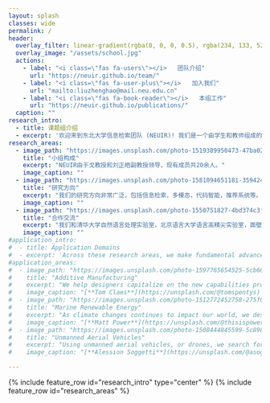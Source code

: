 ```yaml
---
layout: splash
classes: wide
permalink: /
header:
  overlay_filter: linear-gradient(rgba(0, 0, 0, 0.5), rgba(234, 133, 52, 0.5))
  overlay_image: "/assets/school.jpg"
  actions:
    - label: "<i class=\"fas fa-users\"></i>   团队介绍"
      url: "https://neuir.github.io/team/"
    - label: "<i class=\"fas fa-user-plus\"></i>   加入我们"
      url: "mailto:liuzhenghao@mail.neu.edu.cn"
    - label: "<i class=\"fas fa-book-reader\"></i>   本组工作"
      url: "https://neuir.github.io/publications/"
  caption: ""
research_intro:
  - title: 课题组介绍
  - excerpt: '欢迎来到东北大学信息检索团队 (NEUIR)! 我们是一个由学生和教师组成的充满激情、兼容并蓄和富有创造力的团队。'
research_areas:
  - image_path: "https://images.unsplash.com/photo-1519389950473-47ba0277781c?ixid=MnwxMjA3fDB8MHxwaG90by1wYWdlfHx8fGVufDB8fHx8&ixlib=rb-1.2.1&auto=format&fit=crop&w=1770&q=80"
    title: "小组构成"
    excerpt: "NEUIR由于戈教授和刘正皓副教授领导，现有成员共20余人。"
    image_caption: ""
  - image_path: "https://images.unsplash.com/photo-1581094651181-35942459ef62?ixlib=rb-1.2.1&ixid=MnwxMjA3fDB8MHxwaG90by1wYWdlfHx8fGVufDB8fHx8&auto=format&fit=crop&w=1770&q=80"
    title: "研究方向"
    excerpt: "我们的研究方向非常广泛，包括信息检索，多模态，代码智能，推荐系统等。"
    image_caption: ""
  - image_path: "https://images.unsplash.com/photo-1550751827-4bd374c3f58b?ixlib=rb-1.2.1&ixid=MnwxMjA3fDB8MHxwaG90by1wYWdlfHx8fGVufDB8fHx8&auto=format&fit=crop&w=1770&q=80"
    title: "合作交流"
    excerpt: "我们和清华大学自然语言处理实验室，北京语言大学语言高精尖实验室，面壁智能，启元实验室，阿里巴巴等研究机构展开了密切的学术合作和交流。"
    image_caption: ""
#application_intro:
#  - title: Application Domains
#  - excerpt: 'Across these research areas, we make fundamental advances in some important application domains. Here are a few of those.'
#application_areas:
#  - image_path: "https://images.unsplash.com/photo-1597765654525-5cb60d312ef6?ixlib=rb-1.2.1&ixid=MnwxMjA3fDB8MHxwaG90by1wYWdlfHx8fGVufDB8fHx8&auto=format&fit=crop&w=1770&q=80"
#    title: "Additive Manufacturing"
#    excerpt: "We help designers capitalize on the new capabilities provided by additive manufacturing and 3D printing."
#    image_caption: "[**Tom Claes**](https://unsplash.com/@tomspentys) on [*Unsplash*](https://unsplash.com)"
#  - image_path: "https://images.unsplash.com/photo-1512772452758-275f069da6bf?ixid=MnwxMjA3fDB8MHxwaG90by1wYWdlfHx8fGVufDB8fHx8&ixlib=rb-1.2.1&auto=format&fit=crop&w=1770&q=80"
#    title: "Marine Renewable Energy"
#    excerpt: "As climate changes continues to impact our world, we design new ways to generate electricity from the power of the ocean."
#    image_caption: "[**Matt Power**](https://unsplash.com/@thisispower) on [*Unsplash*](https://unsplash.com)"
#  - image_path: "https://images.unsplash.com/photo-1508444845599-5c89863b1c44?ixid=MnwxMjA3fDB8MHxwaG90by1wYWdlfHx8fGVufDB8fHx8&ixlib=rb-1.2.1&auto=format&fit=crop&w=1769&q=80"
#    title: "Unmanned Aerial Vehicles"
#    excerpt: "Using unmanned aerial vehicles, or drones, we search for new opportunities to deliver good and services to the people who need them most."
#    image_caption: "[**Alession Soggetti**](https://unsplash.com/@asoggetti) on [*Unsplash*](https://unsplash.com)"

---
```


{% include feature_row id="research_intro" type="center" %}
{% include feature_row id="research_areas" %}
